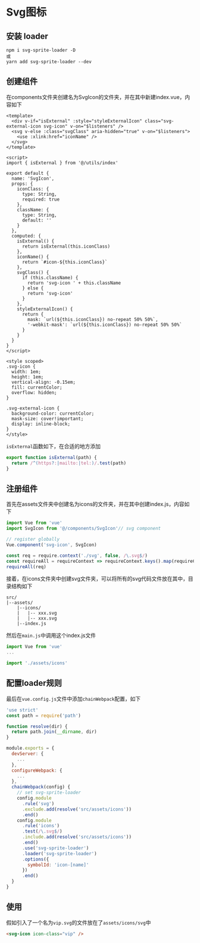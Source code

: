 # Svg图标

## 安装 loader

```shell
npm i svg-sprite-loader -D
或
yarn add svg-sprite-loader --dev
```

## 创建组件

在components文件夹创建名为SvgIcon的文件夹，并在其中新建index.vue，内容如下

```vue
<template>
  <div v-if="isExternal" :style="styleExternalIcon" class="svg-external-icon svg-icon" v-on="$listeners" />
  <svg v-else :class="svgClass" aria-hidden="true" v-on="$listeners">
    <use :xlink:href="iconName" />
  </svg>
</template>

<script>
import { isExternal } from '@/utils/index'

export default {
  name: 'SvgIcon',
  props: {
    iconClass: {
      type: String,
      required: true
    },
    className: {
      type: String,
      default: ''
    }
  },
  computed: {
    isExternal() {
      return isExternal(this.iconClass)
    },
    iconName() {
      return `#icon-${this.iconClass}`
    },
    svgClass() {
      if (this.className) {
        return 'svg-icon ' + this.className
      } else {
        return 'svg-icon'
      }
    },
    styleExternalIcon() {
      return {
        mask: `url(${this.iconClass}) no-repeat 50% 50%`,
        '-webkit-mask': `url(${this.iconClass}) no-repeat 50% 50%`
      }
    }
  }
}
</script>

<style scoped>
.svg-icon {
  width: 1em;
  height: 1em;
  vertical-align: -0.15em;
  fill: currentColor;
  overflow: hidden;
}

.svg-external-icon {
  background-color: currentColor;
  mask-size: cover!important;
  display: inline-block;
}
</style>
```

`isExternal`函数如下，在合适的地方添加

```js
export function isExternal(path) {
  return /^(https?:|mailto:|tel:)/.test(path)
}
```

## 注册组件

首先在assets文件夹中创建名为icons的文件夹，并在其中创建index.js，内容如下

```js
import Vue from 'vue'
import SvgIcon from '@/components/SvgIcon'// svg component

// register globally
Vue.component('svg-icon', SvgIcon)

const req = require.context('./svg', false, /\.svg$/)
const requireAll = requireContext => requireContext.keys().map(requireContext)
requireAll(req)
```

接着，在icons文件夹中创建svg文件夹，可以将所有的svg代码文件放在其中，目录结构如下

```
src/
|--assets/
	|--icons/
	|	|-- xxx.svg
	|	|-- xxx.svg
	|--index.js
```

然后在`main.js`中调用这个index.js文件

```js
import Vue from 'vue'
...

import './assets/icons'
```

## 配置loader规则

最后在`vue.config.js`文件中添加`chainWebpack`配置，如下

```js
'use strict'
const path = require('path')

function resolve(dir) {
  return path.join(__dirname, dir)
}

module.exports = {
  devServer: {
    ...
  },
  configureWebpack: {
    ...
  },
  chainWebpack(config) {
    // set svg-sprite-loader
    config.module
      .rule('svg')
      .exclude.add(resolve('src/assets/icons'))
      .end()
    config.module
      .rule('icons')
      .test(/\.svg$/)
      .include.add(resolve('src/assets/icons'))
      .end()
      .use('svg-sprite-loader')
      .loader('svg-sprite-loader')
      .options({
        symbolId: 'icon-[name]'
      })
      .end()
  }
}
```

## 使用

假如引入了一个名为`vip.svg`的文件放在了`assets/icons/svg`中

```html
<svg-icon icon-class="vip" />
```

